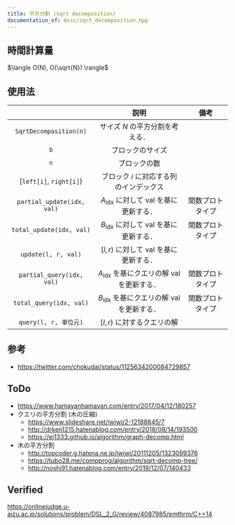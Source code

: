```yaml
---
title: 平方分割 (sqrt decomposition)
documentation_of: misc/sqrt_decomposition.hpp
---
```



## 時間計算量

$\langle O(N), O(\sqrt{N}) \rangle$


## 使用法

||説明|備考|
|:--:|:--:|:--:|
|`SqrtDecomposition(n)`|サイズ $N$ の平方分割を考える．||
|`b`|ブロックのサイズ||
|`n`|ブロックの数||
|[`left[i]`, `right[i]`)|ブロック $i$ に対応する列のインデックス||
|`partial_update(idx, val)`|$A_{\mathrm{idx}}$ に対して $\mathrm{val}$ を基に更新する．|関数プロトタイプ|
|`total_update(idx, val)`|$B_{\mathrm{idx}}$ に対して $\mathrm{val}$ を基に更新する．|関数プロトタイプ|
|`update(l, r, val)`|$[l, r)$ に対して $\mathrm{val}$ を基に更新する．||
|`partial_query(idx, val)`|$A_{\mathrm{idx}}$ を基にクエリの解 $\mathrm{val}$ を更新する．|関数プロトタイプ|
|`total_query(idx, val)`|$B_{\mathrm{idx}}$ を基にクエリの解 $\mathrm{val}$ を更新する．|関数プロトタイプ|
|`query(l, r, 単位元)`|$[l, r)$ に対するクエリの解||


## 参考

- https://twitter.com/chokudai/status/1125634200084729857


## ToDo

- https://www.hamayanhamayan.com/entry/2017/04/12/180257
- クエリの平方分割 (木の圧縮)
  - https://www.slideshare.net/iwiwi/2-12188845/7
  - http://drken1215.hatenablog.com/entry/2018/08/14/193500
  - https://ei1333.github.io/algorithm/graph-decomp.html
- 木の平方分割
  - http://topcoder.g.hatena.ne.jp/iwiwi/20111205/1323099376
  - https://tubo28.me/compprog/algorithm/sqrt-decomp-tree/
  - http://noshi91.hatenablog.com/entry/2019/12/07/140433


## Verified

https://onlinejudge.u-aizu.ac.jp/solutions/problem/DSL_2_G/review/4087985/emthrm/C++14

